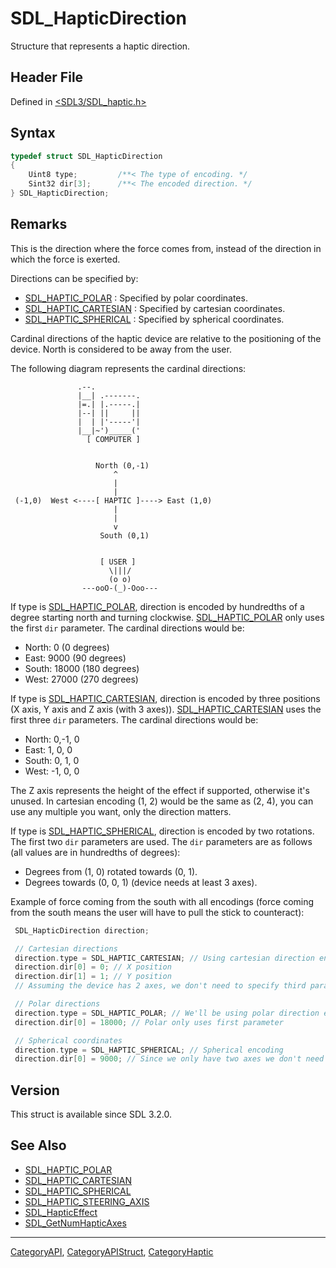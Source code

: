 # SDL_HapticDirection

Structure that represents a haptic direction.

## Header File

Defined in [<SDL3/SDL_haptic.h>](https://github.com/libsdl-org/SDL/blob/main/include/SDL3/SDL_haptic.h)

## Syntax

```c
typedef struct SDL_HapticDirection
{
    Uint8 type;         /**< The type of encoding. */
    Sint32 dir[3];      /**< The encoded direction. */
} SDL_HapticDirection;
```

## Remarks

This is the direction where the force comes from, instead of the direction
in which the force is exerted.

Directions can be specified by:

- [SDL_HAPTIC_POLAR](SDL_HAPTIC_POLAR) : Specified by polar coordinates.
- [SDL_HAPTIC_CARTESIAN](SDL_HAPTIC_CARTESIAN) : Specified by cartesian
  coordinates.
- [SDL_HAPTIC_SPHERICAL](SDL_HAPTIC_SPHERICAL) : Specified by spherical
  coordinates.

Cardinal directions of the haptic device are relative to the positioning of
the device. North is considered to be away from the user.

The following diagram represents the cardinal directions:

```
               .--.
               |__| .-------.
               |=.| |.-----.|
               |--| ||     ||
               |  | |'-----'|
               |__|~')_____('
                 [ COMPUTER ]


                   North (0,-1)
                       ^
                       |
                       |
 (-1,0)  West <----[ HAPTIC ]----> East (1,0)
                       |
                       |
                       v
                    South (0,1)


                    [ USER ]
                      \|||/
                      (o o)
                ---ooO-(_)-Ooo---
```

If type is [SDL_HAPTIC_POLAR](SDL_HAPTIC_POLAR), direction is encoded by
hundredths of a degree starting north and turning clockwise.
[SDL_HAPTIC_POLAR](SDL_HAPTIC_POLAR) only uses the first `dir` parameter.
The cardinal directions would be:

- North: 0 (0 degrees)
- East: 9000 (90 degrees)
- South: 18000 (180 degrees)
- West: 27000 (270 degrees)

If type is [SDL_HAPTIC_CARTESIAN](SDL_HAPTIC_CARTESIAN), direction is
encoded by three positions (X axis, Y axis and Z axis (with 3 axes)).
[SDL_HAPTIC_CARTESIAN](SDL_HAPTIC_CARTESIAN) uses the first three `dir`
parameters. The cardinal directions would be:

- North: 0,-1, 0
- East: 1, 0, 0
- South: 0, 1, 0
- West: -1, 0, 0

The Z axis represents the height of the effect if supported, otherwise it's
unused. In cartesian encoding (1, 2) would be the same as (2, 4), you can
use any multiple you want, only the direction matters.

If type is [SDL_HAPTIC_SPHERICAL](SDL_HAPTIC_SPHERICAL), direction is
encoded by two rotations. The first two `dir` parameters are used. The
`dir` parameters are as follows (all values are in hundredths of degrees):

- Degrees from (1, 0) rotated towards (0, 1).
- Degrees towards (0, 0, 1) (device needs at least 3 axes).

Example of force coming from the south with all encodings (force coming
from the south means the user will have to pull the stick to counteract):

```c
 SDL_HapticDirection direction;

 // Cartesian directions
 direction.type = SDL_HAPTIC_CARTESIAN; // Using cartesian direction encoding.
 direction.dir[0] = 0; // X position
 direction.dir[1] = 1; // Y position
 // Assuming the device has 2 axes, we don't need to specify third parameter.

 // Polar directions
 direction.type = SDL_HAPTIC_POLAR; // We'll be using polar direction encoding.
 direction.dir[0] = 18000; // Polar only uses first parameter

 // Spherical coordinates
 direction.type = SDL_HAPTIC_SPHERICAL; // Spherical encoding
 direction.dir[0] = 9000; // Since we only have two axes we don't need more parameters.
```

## Version

This struct is available since SDL 3.2.0.

## See Also

- [SDL_HAPTIC_POLAR](SDL_HAPTIC_POLAR)
- [SDL_HAPTIC_CARTESIAN](SDL_HAPTIC_CARTESIAN)
- [SDL_HAPTIC_SPHERICAL](SDL_HAPTIC_SPHERICAL)
- [SDL_HAPTIC_STEERING_AXIS](SDL_HAPTIC_STEERING_AXIS)
- [SDL_HapticEffect](SDL_HapticEffect)
- [SDL_GetNumHapticAxes](SDL_GetNumHapticAxes)






----
[CategoryAPI](CategoryAPI), [CategoryAPIStruct](CategoryAPIStruct), [CategoryHaptic](CategoryHaptic)

